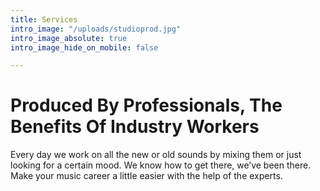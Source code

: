 ```yaml
---
title: Services
intro_image: "/uploads/studioprod.jpg"
intro_image_absolute: true
intro_image_hide_on_mobile: false

---
```

# Produced By Professionals, The Benefits Of Industry Workers

Every day we work on all the new or old sounds by mixing them or just looking for a certain mood. We know how to get there, we’ve been there. Make your music career a little easier with the help of the experts.